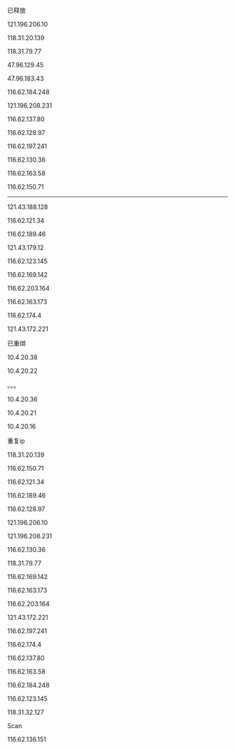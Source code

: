 已释放

121.196.206.10

118.31.20.139

118.31.79.77

47.96.129.45

47.96.183.43

116.62.184.248

121.196.208.231

116.62.137.80

116.62.128.97

116.62.197.241

116.62.130.36

116.62.163.58

116.62.150.71

---

121.43.188.128

116.62.121.34

116.62.189.46

121.43.179.12

116.62.123.145

116.62.169.142

116.62.203.164

116.62.163.173

116.62.174.4

121.43.172.221

已重绑

10.4.20.38

10.4.20.22

。。。

10.4.20.36

10.4.20.21

10.4.20.16

重复ip

118.31.20.139

116.62.150.71

116.62.121.34

116.62.189.46

116.62.128.97

121.196.206.10

121.196.208.231

116.62.130.36

118.31.79.77

116.62.169.142

116.62.163.173

116.62.203.164

121.43.172.221

116.62.197.241

116.62.174.4

116.62.137.80

116.62.163.58

116.62.184.248

116.62.123.145

118.31.32.127





Scan 

116.62.136.151